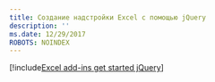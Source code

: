 ```yaml
---
title: Создание надстройки Excel с помощью jQuery
description: ''
ms.date: 12/29/2017
ROBOTS: NOINDEX
---
```


[!include[Excel add-ins get started jQuery](../includes/file-get-started-excel-jquery.md)]
